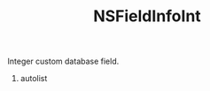 ﻿---
uid: crmscript_ref_NSFieldInfoInt
title: NSFieldInfoInt
intellisense: Void.NSFieldInfoInt
keywords: NSFieldInfoInt
so.topic: reference
---

Integer custom database field.

1. autolist 

